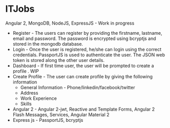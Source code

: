 # ITJobs
Angular 2, MongoDB, NodeJS, ExpressJS - Work in progress
* Register - The users can register by providing the firstname, lastname, email and password. The password is encrypted using bcryptjs
and stored in the mongodb database.
* Login - Once the user is registered, he/she can login using the correct credentials. PassportJS is used to authenticate the user.
The JSON web token is stored along the other user details.
* Dashboard - If first time user, the user will be prompted to create a profile . WIP
* Create Profile - The user can create profile by giving the following information
  * General Information - Phone/linkedin/facebook/twitter
  * Address
  * Work Experience
  * Skills
* Angular 2 - Angular 2-jwt, Reactive and Template Forms, Angular 2 Flash Messages, Services, Angular Material 2
* Express js - PassportJS, bcryptjs

